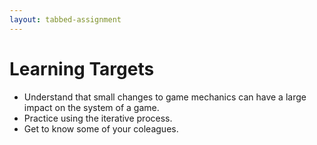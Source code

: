 ```yaml
---
layout: tabbed-assignment
---
```


# Learning Targets

* Understand that small changes to game mechanics can have a large impact on the system of a game.
* Practice using the iterative process.
* Get to know some of your coleagues.
